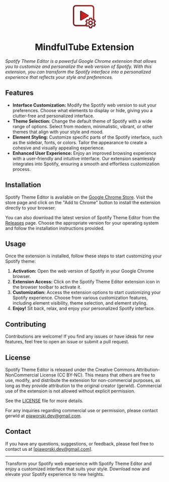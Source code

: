<p align="center">
  <img src="https://raw.githubusercontent.com/gerwld/MindfulTube-extension/08b522ce36ac6d84bd721cec649a0ebddf004fe0/assets/img/logo.svg" width="75" height="75"/>
</p>

<h1 align="center">MindfulTube Extension</h1>

_Spotify Theme Editor is a powerful Google Chrome extension that allows you to customize and personalize the web version of Spotify. With this extension, you can transform the Spotify interface into a personalized experience that reflects your style and preferences._

## Features

- **Interface Customization:** Modify the Spotify web version to suit your preferences. Choose what elements to display or hide, giving you a clutter-free and personalized interface.
- **Theme Selection:** Change the default theme of Spotify with a wide range of options. Select from modern, minimalistic, vibrant, or other themes that align with your style and mood.
- **Element Styling:** Customize specific parts of the Spotify interface, such as the sidebar, fonts, or colors. Tailor the appearance to create a cohesive and visually appealing experience.
- **Enhanced User Experience:** Enjoy an improved browsing experience with a user-friendly and intuitive interface. Our extension seamlessly integrates into Spotify, ensuring a smooth and effortless customization process.

## Installation

Spotify Theme Editor is available on the [Google Chrome Store](https://chrome.google.com/webstore/detail/spotify-theme-editor/ijkboaojikgaanlgigobkmbpnjgjljnc). Visit the store page and click on the "Add to Chrome" button to install the extension directly to your browser.

You can also download the latest version of Spotify Theme Editor from the [Releases](https://github.com/gerwld/spotify-theme-editor/releases) page. Choose the appropriate version for your operating system and follow the installation instructions provided.

## Usage

Once the extension is installed, follow these steps to start customizing your Spotify theme:

1. **Activation:** Open the web version of Spotify in your Google Chrome browser.
2. **Extension Access:** Click on the Spotify Theme Editor extension icon in the browser toolbar to activate it.
3. **Customization:** Access the extension options to start customizing your Spotify experience. Choose from various customization features, including element visibility, theme selection, and element styling.
4. **Enjoy!** Sit back, relax, and enjoy your personalized Spotify interface.

## Contributing

Contributions are welcome! If you find any issues or have ideas for new features, feel free to open an issue or submit a pull request.

## License

Spotify Theme Editor is released under the Creative Commons Attribution-NonCommercial License (CC BY-NC). This means that others are free to use, modify, and distribute the extension for non-commercial purposes, as long as they provide attribution to the original creator (gerwld). Commercial use of the extension is not allowed without explicit permission.

See the [LICENSE](LICENSE) file for more details.

For any inquiries regarding commercial use or permission, please contact gerwld at pjaworski.dev@gmail.com.

## Contact

If you have any questions, suggestions, or feedback, please feel free to contact us at [pjaworski.dev@gmail.com].

---

Transform your Spotify web experience with Spotify Theme Editor and enjoy a customized interface that suits your style. Download now and elevate your Spotify experience to new heights.
